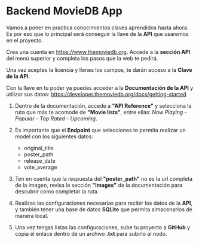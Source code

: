 # Backend MovieDB App

Vamos a poner en practica conocimientos claves aprendidos hasta ahora. Es por eso que lo principal será conseguir la llave de la __API__ que usaremos en el proyecto.

Crea una cuenta en https://www.themoviedb.org. Accede a la __sección API__ del menú superior y completa los pasos que la web te pedirá.

Una vez aceptes la licencia y llenes los campos, te darán acceso a la __Clave de la API__. 

Con la llave en tu poder ya puedes acceder a la __Documentación de la API__ y utilizar sus datos: https://developer.themoviedb.org/docs/getting-started

1. Dentro de la documentación, accede a __"API Reference"__ y selecciona la ruta que más te acomode de __"Movie lists"__, entre ellas: _Now Playing_ - _Popular_ - _Top Rated_ - _Upcoming_.

2. Es importante que el __Endpoint__ que selecciones te permita realizar un model con los siguientes datos:
    - original_title
    - poster_path
    - release_date
    - vote_average
    
3. Ten en cuenta que la respuesta del __"poster_path"__ no es la url completa de la imagen, revisa la sección __"Images"__ de la documentación para descubrir como completar la ruta.

4. Realizas las configuraciones necesarias para recibir los datos de la __API__, y también tener una base de datos __SQLite__ que permita almacenarlos de manera local.

5. Una vez tengas listas las configuraciones, sube tu proyecto a __GitHub__ y copia el enlace dentro de un archivo __.txt__ para subirlo al nodo.